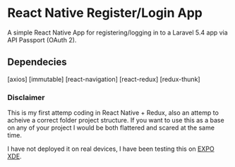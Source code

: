 # React Native Register/Login App
A simple React Native App for registering/logging in to a Laravel 5.4 app via API Passport (OAuth 2). 

## Dependecies ##
[axios]
[immutable]
[react-navigation]
[react-redux]
[redux-thunk]

### Disclaimer ###
This is my first attemp coding in React Native + Redux, also an attemp to acheive a correct folder project structure. If you want to use this as a base on any of your project I would be both flattered and scared at the same time.

I have not deployed it on real devices, I have been testing this on [EXPO XDE](https://expo.io/).
